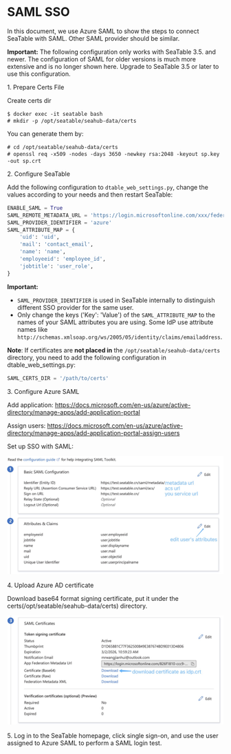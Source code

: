 # SAML SSO

In this document, we use Azure SAML to show the steps to connect SeaTable with SAML. Other SAML provider should be similar.

**Important:** The following configuration only works with SeaTable 3.5. and newer. The configuration of SAML for older versions is much more extensive and is no longer shown here. Upgrade to SeaTable 3.5 or later to use this configuration.

1\. Prepare Certs File

Create certs dir

```
$ docker exec -it seatable bash
# mkdir -p /opt/seatable/seahub-data/certs
```

You can generate them by:

```
# cd /opt/seatable/seahub-data/certs
# openssl req -x509 -nodes -days 3650 -newkey rsa:2048 -keyout sp.key -out sp.crt
```

2\. Configure SeaTable

Add the following configuration to `dtable_web_settings.py`, change the values according to your needs and then restart SeaTable:

```python
ENABLE_SAML = True
SAML_REMOTE_METADATA_URL = 'https://login.microsoftonline.com/xxx/federationmetadata/2007-06/federationmetadata.xml?appid=xxx'
SAML_PROVIDER_IDENTIFIER = 'azure'
SAML_ATTRIBUTE_MAP = {
    'uid': 'uid',
    'mail': 'contact_email',
    'name': 'name',
    'employeeid': 'employee_id',
    'jobtitle': 'user_role',
}
```

**Important:**

- `SAML_PROVIDER_IDENTIFIER` is used in SeaTable internally to distinguish different SSO provider for the same user.
- Only change the keys ('Key': 'Value') of the `SAML_ATTRIBUTE_MAP` to the names of your SAML attributes you are using. Some IdP use attribute names like `http://schemas.xmlsoap.org/ws/2005/05/identity/claims/emailaddress`. 


__Note__: If certificates are **not placed in** the `/opt/seatable/seahub-data/certs` directory, you need to add the following configuration in dtable_web_settings.py:

```python
SAML_CERTS_DIR = '/path/to/certs'
```

3\. Configure Azure SAML

Add application: <https://docs.microsoft.com/en-us/azure/active-directory/manage-apps/add-application-portal>

Assign users: <https://docs.microsoft.com/en-us/azure/active-directory/manage-apps/add-application-portal-assign-users>

Set up SSO with SAML: 

![](../../images/auto-upload/1678343328227.jpg)

4\. Upload Azure AD certificate

Download base64 format signing certificate, put it under the certs(/opt/seatable/seahub-data/certs) directory.

![](../../images/auto-upload/1678343483221.jpg)

5\. Log in to the SeaTable homepage, click single sign-on, and use the user assigned to Azure SAML to perform a SAML login test.
